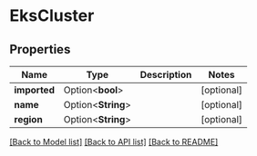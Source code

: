 # EksCluster

## Properties

Name | Type | Description | Notes
------------ | ------------- | ------------- | -------------
**imported** | Option<**bool**> |  | [optional]
**name** | Option<**String**> |  | [optional]
**region** | Option<**String**> |  | [optional]

[[Back to Model list]](../README.md#documentation-for-models) [[Back to API list]](../README.md#documentation-for-api-endpoints) [[Back to README]](../README.md)


